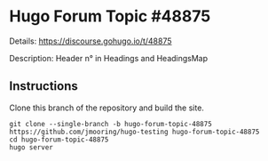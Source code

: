 # Hugo Forum Topic #48875

Details: <https://discourse.gohugo.io/t/48875>

Description: Header n° in Headings and HeadingsMap

## Instructions

Clone this branch of the repository and build the site.

```text
git clone --single-branch -b hugo-forum-topic-48875 https://github.com/jmooring/hugo-testing hugo-forum-topic-48875
cd hugo-forum-topic-48875
hugo server
```
